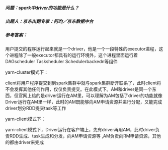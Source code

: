 ##### **问题**：spark中driver的功能是什么？

##### **出题人**：京东出题专家：阿昀／京东数据中台

##### 参考答案：

用户提交的程序运行起来就是一个driver，他是一个一段特殊的executor进程，这个进程除了一般executor都具有的运行环境外，这个进程里面运行着DAGscheduler Tasksheduler Schedulerbackedn等组件

yarn-cluster模式下：

client将用户程序提交到到spark集群中就与spark集群断开联系了，此时client将不会发挥其他任何作用，仅仅负责提交。在此模式下。AM和driver是同一个东西，但官网上给的是driver运行在AM里，可以理解为AM包括了driver的功能就像Driver运行在AM里一样，此时的AM既能够向AM申请资源并进行分配，又能完成driver划分RDD提交task等工作

yarn-client模式下：

yarn-client模式下，Driver运行在客户端上，先有driver再用AM，此时driver负责RDD生成、task生成和分发，向AM申请资源等 ,AM负责向RM申请资源，其他的都由driver来完成